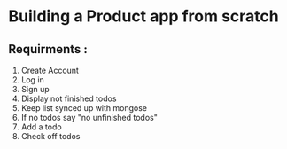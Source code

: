# Building a Product app from scratch

## Requirments :
 1. Create Account
 2. Log in
 3. Sign up
 4. Display not finished todos
 5. Keep list synced up with mongose 
 6. If no todos say "no unfinished todos"
 7. Add a todo
 8. Check off todos